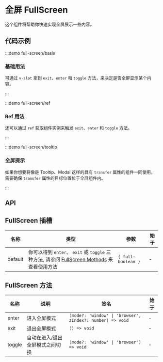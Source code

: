 # 全屏 FullScreen

这个组件将帮助你快速实现全屏展示一些内容。

## 代码示例

:::demo full-screen/basis

### 基础用法

可通过 `v-slot` 拿到 `exit`、`enter` 和 `toggle` 方法，来决定是否全屏显示某个内容。

:::

:::demo full-screen/ref

### Ref 用法

还可以通过 `ref` 获取组件实例来触发 `exit`、`enter` 和 `toggle` 方法。

:::

:::demo full-screen/tooltip

### 全屏提示

如果你想要将像是 Tooltip、Modal 这样的具有 `transfer` 属性的组件一同使用，需要确保 `transfer` 属性的目标位置位于全屏组件内。

:::

## API

## FullScreen 插槽

| 名称    | 类型                                                                                                              | 参数                | 始于 |
| ------- | ----------------------------------------------------------------------------------------------------------------- | ------------------- | ---- |
| default | 你可以得到 `enter`、 `exit` 或 `toggle` 三种方法, 请参阅 [FullScreen Methods](#fullscreen-methods) 来查看使用方法 | `{ full: boolean }` | -    |

## FullScreen 方法

| 名称   | 说明                            | 签名                                                      | 始于 |
| ------ | ------------------------------- | --------------------------------------------------------- | ---- |
| enter  | 进入全屏模式                    | `(mode?: 'window' \| 'browser', zIndex?: number) => void` | -    |
| exit   | 退出全屏模式                    | `() => void`                                              | -    |
| toggle | 自动在进入/退出全屏模式之间切换 | `(mode?: 'window' \| 'browser') => void`                  | -    |
